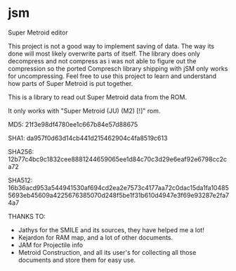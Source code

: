 # jsm
Super Metroid editor

This project is not a good way to implement saving of data.
The way its done will most likely overwrite parts of itself.
The library does only decompress and not compress as i was not able to figure out the compression so the ported Compresch library shipping with jSM only works for uncompressing.
Feel free to use this project to learn and understand how parts of Super Metroid is put together.

This is a library to read out Super Metroid data from the ROM.

It only works with "Super Metroid (JU) (M2) [!]" rom.

MD5: 21f3e98df4780ee1c667b84e57d88675

SHA1: da957f0d63d14cb441d215462904c4fa8519c613

SHA256: 12b77c4bc9c1832cee8881244659065ee1d84c70c3d29e6eaf92e6798cc2ca72

SHA512: 16b36acd953a544941530af694cd2ea2e7573c4177aa72c0dac15da1fa104855693eb45609a4225676385070d248f5be1f31b610d4947e3f69e93287e2fa74a7


THANKS TO:
 - Jathys for the SMILE and its sources, they have helped me a lot!
 - Kejardon for RAM map, and a lot of other documents.
 - JAM for Projectile info
 - Metroid Construction, and all its user's for collecting all those documents and store them for easy use.